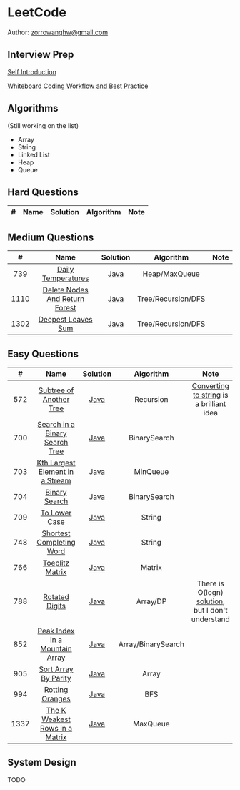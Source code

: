 # LeetCode

Author: zorrowanghw@gmail.com

## Interview Prep

[Self Introduction](./docs/SelfIntroduction.md)

[Whiteboard Coding Workflow and Best Practice](./docs/WhiteboardCoding.md)

## Algorithms

(Still working on the list)

* Array
* String
* Linked List
* Heap
* Queue

## Hard Questions

| # | Name | Solution | Algorithm | Note |
|:-:|:----:|:--------:|:---------:|:----:|

## Medium Questions

| # | Name | Solution | Algorithm | Note |
|:-:|:----:|:--------:|:---------:|:----:|
|739|[Daily Temperatures](https://leetcode.com/problems/daily-temperatures/) | [Java](./src/DailyTemperatures.java)| Heap/MaxQueue |
|1110|[Delete Nodes And Return Forest](https://leetcode.com/problems/delete-nodes-and-return-forest/) | [Java](./src/DeleteNodesAndReturnForest.java)| Tree/Recursion/DFS |
|1302|[Deepest Leaves Sum](https://leetcode.com/problems/deepest-leaves-sum/) | [Java](./src/DeepestLeavesSum.java)| Tree/Recursion/DFS |

## Easy Questions

| # | Name | Solution | Algorithm | Note |
|:-:|:----:|:--------:|:---------:|:----:|
|572|[Subtree of Another Tree](https://leetcode.com/problems/subtree-of-another-tree/)|[Java](./src/easy/tree/SubtreeOfAnotherTree.java)| Recursion | [Converting to string](https://leetcode.com/problems/subtree-of-another-tree/solution/) is a brilliant idea |
|700|[Search in a Binary Search Tree](https://leetcode.com/problems/search-in-a-binary-search-tree/)|[Java](./src/easy/tree/SearchBinarySearchTree.java)| BinarySearch |
|703|[Kth Largest Element in a Stream](https://leetcode.com/problems/kth-largest-element-in-a-stream/)|[Java](./src/easy/array/KthLargestElementInStream.java)| MinQueue |
|704|[Binary Search](https://leetcode.com/problems/binary-search/)|[Java](./src/easy/array/BinarySearch.java)| BinarySearch |
|709|[To Lower Case](https://leetcode.com/problems/to-lower-case/)|[Java](./src/easy/string/ToLowerCase.java)| String |
|748|[Shortest Completing Word](https://leetcode.com/problems/shortest-completing-word/)|[Java](./src/easy/string/ShortestCompletingWord.java)| String |
|766|[Toeplitz Matrix](https://leetcode.com/problems/matrix-block-sum/)|[Java](./src/easy/matrix/ToeplitzMatrix.java)| Matrix |
|788|[Rotated Digits](https://leetcode.com/problems/rotated-digits/)|[Java](./src/easy/dp/RotatedDigits.java)| Array/DP | There is O(logn) [solution](https://leetcode.com/problems/rotated-digits/discuss/264282/Java-O(logN)-0ms-100), but I don't understand |
|852|[Peak Index in a Mountain Array](https://leetcode.com/problems/peak-index-in-a-mountain-array/)|[Java](./src/PeakIndexInMountainArray.java)| Array/BinarySearch |
|905|[Sort Array By Parity](https://leetcode.com/problems/sort-array-by-parity/)|[Java](./src/easy/array/SortArrayByParity.java)| Array |
|994|[Rotting Oranges](https://leetcode.com/problems/rotting-oranges/)|[Java](./src/easy/matrix/PeakIndexInMountainArray.java)| BFS |
|1337|[The K Weakest Rows in a Matrix](https://leetcode.com/problems/the-k-weakest-rows-in-a-matrix/)|[Java](./src/easy/matrix/KWeakestRowsInMatrix.java)| MaxQueue |

## System Design

TODO
